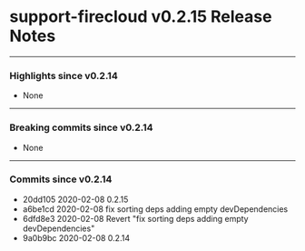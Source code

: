 # support-firecloud v0.2.15 Release Notes

---

### Highlights since v0.2.14

* None

---

### Breaking commits since v0.2.14

* None

---

### Commits since v0.2.14

* 20dd105 2020-02-08 0.2.15
* a6be1cd 2020-02-08 fix sorting deps adding empty devDependencies
* 6dfd8e3 2020-02-08 Revert "fix sorting deps adding empty devDependencies"
* 9a0b9bc 2020-02-08 0.2.14
